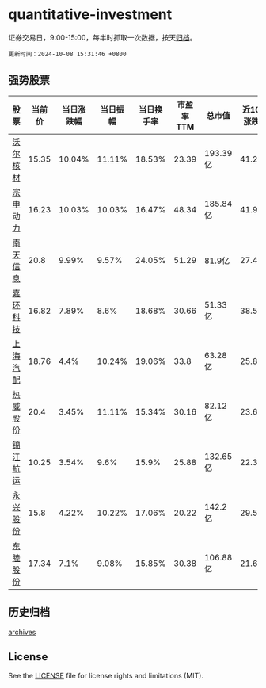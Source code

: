 # quantitative-investment

证券交易日，9:00-15:00，每半时抓取一次数据，按天[归档](archives)。

`更新时间：2024-10-08 15:31:46 +0800`

## 强势股票

|股票|当前价|当日涨跌幅|当日振幅|当日换手率|市盈率TTM|总市值|近10日涨跌幅|
|----|----|----|----|----|----|----|----|
|[沃尔核材](https://xueqiu.com/S/SZ002130)|15.35|10.04%|11.11%|18.53%|23.39|193.39亿|41.21%|
|[宗申动力](https://xueqiu.com/S/SZ001696)|16.23|10.03%|10.03%|16.47%|48.34|185.84亿|41.99%|
|[南天信息](https://xueqiu.com/S/SZ000948)|20.8|9.99%|9.57%|24.05%|51.29|81.9亿|27.45%|
|[嘉环科技](https://xueqiu.com/S/SH603206)|16.82|7.89%|8.6%|18.68%|30.66|51.33亿|38.55%|
|[上海汽配](https://xueqiu.com/S/SH603107)|18.76|4.4%|10.24%|19.06%|33.8|63.28亿|25.82%|
|[热威股份](https://xueqiu.com/S/SH603075)|20.4|3.45%|11.11%|15.34%|30.16|82.12亿|23.64%|
|[锦江航运](https://xueqiu.com/S/SH601083)|10.25|3.54%|9.6%|15.9%|25.88|132.65亿|22.32%|
|[永兴股份](https://xueqiu.com/S/SH601033)|15.8|4.22%|10.22%|17.06%|20.22|142.2亿|29.51%|
|[东睦股份](https://xueqiu.com/S/SH600114)|17.34|7.1%|9.08%|15.85%|30.38|106.88亿|21.6%|

## 历史归档

[archives](archives)

## License

See the [LICENSE](LICENSE) file for license rights and limitations (MIT).